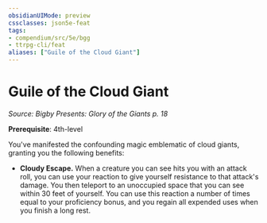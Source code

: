 ```yaml
---
obsidianUIMode: preview
cssclasses: json5e-feat
tags:
- compendium/src/5e/bgg
- ttrpg-cli/feat
aliases: ["Guile of the Cloud Giant"]
---
```

# Guile of the Cloud Giant
*Source: Bigby Presents: Glory of the Giants p. 18*  

**Prerequisite**: 4th-level

You've manifested the confounding magic emblematic of cloud giants, granting you the following benefits:

- **Cloudy Escape.** When a creature you can see hits you with an attack roll, you can use your reaction to give yourself resistance to that attack's damage. You then teleport to an unoccupied space that you can see within 30 feet of yourself. You can use this reaction a number of times equal to your proficiency bonus, and you regain all expended uses when you finish a long rest.